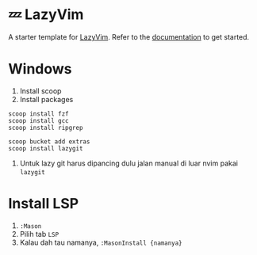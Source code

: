 # 💤 LazyVim

A starter template for [LazyVim](https://github.com/LazyVim/LazyVim).
Refer to the [documentation](https://lazyvim.github.io/installation) to get started.

# Windows

1. Install scoop
1. Install packages

```
scoop install fzf
scoop install gcc
scoop install ripgrep

scoop bucket add extras
scoop install lazygit
```

1. Untuk lazy git harus dipancing dulu jalan manual di luar nvim pakai `lazygit`

# Install  LSP

1. `:Mason`
1. Pilih tab `LSP`
1. Kalau dah tau namanya, `:MasonInstall {namanya}`
